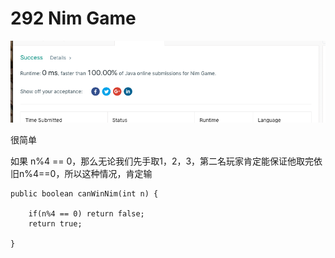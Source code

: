 # 292 Nim Game

![avatar](https://github.com/AlexQianYi/Leetcode2019Winter/blob/master/屏幕快照%202018-12-31%20上午1.32.56.png)


很简单

如果 n%4 == 0，那么无论我们先手取1，2，3，第二名玩家肯定能保证他取完依旧n%4==0，所以这种情况，肯定输


    public boolean canWinNim(int n) {
        
        if(n%4 == 0) return false;
        return true;
        
    }